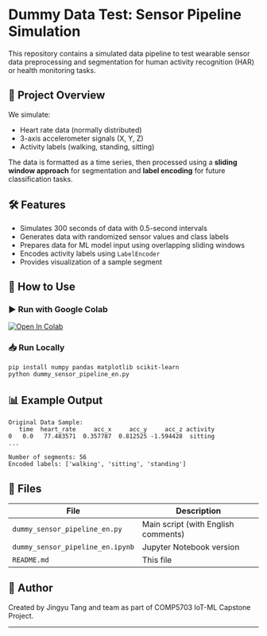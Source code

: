# Dummy Data Test: Sensor Pipeline Simulation

This repository contains a simulated data pipeline to test wearable sensor data preprocessing and segmentation for human activity recognition (HAR) or health monitoring tasks.

## 📌 Project Overview

We simulate:
- Heart rate data (normally distributed)
- 3-axis accelerometer signals (X, Y, Z)
- Activity labels (walking, standing, sitting)

The data is formatted as a time series, then processed using a **sliding window approach** for segmentation and **label encoding** for future classification tasks.

## 🛠 Features

- Simulates 300 seconds of data with 0.5-second intervals
- Generates data with randomized sensor values and class labels
- Prepares data for ML model input using overlapping sliding windows
- Encodes activity labels using `LabelEncoder`
- Provides visualization of a sample segment

## 🧪 How to Use

### ▶️ Run with Google Colab

[![Open In Colab](https://colab.research.google.com/assets/colab-badge.svg)](https://colab.research.google.com/github/StellaOvO-creator/dummy-data-test/blob/main/dummy_sensor_pipeline_en.ipynb)

### 📥 Run Locally

```bash
pip install numpy pandas matplotlib scikit-learn
python dummy_sensor_pipeline_en.py
```

## 📊 Example Output

```text
Original Data Sample:
   time  heart_rate     acc_x     acc_y     acc_z activity
0   0.0   77.483571  0.357787  0.812525 -1.594428  sitting
...

Number of segments: 56
Encoded labels: ['walking', 'sitting', 'standing']
```

## 📁 Files

| File                             | Description                          |
|----------------------------------|--------------------------------------|
| `dummy_sensor_pipeline_en.py`    | Main script (with English comments)  |
| `dummy_sensor_pipeline_en.ipynb` | Jupyter Notebook version             |
| `README.md`                      | This file                            |

## 📌 Author

Created by Jingyu Tang and team as part of COMP5703 IoT-ML Capstone Project.

---

